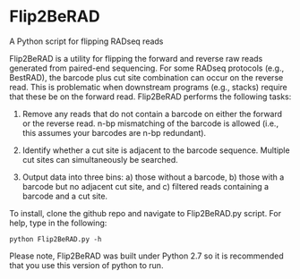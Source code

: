 # Flip2BeRAD
A Python script for flipping RADseq reads

Flip2BeRAD is a utility for flipping the forward and reverse raw
reads generated from paired-end sequencing. For some RADseq protocols
(e.g., BestRAD), the barcode plus cut site combination can 
occur on the reverse read. This is problematic when downstream programs
(e.g., stacks) require that these be on the forward read. Flip2BeRAD 
performs the following tasks: 

1. Remove any reads that do not contain a barcode on either the forward
or the reverse read. n-bp mismatching of the barcode is allowed (i.e., 
this assumes your barcodes are n-bp redundant). 

2. Identify whether a cut site is adjacent to the barcode sequence. 
Multiple cut sites can simultaneously be searched. 

3. Output data into three bins: a) those without a barcode, b) those
with a barcode but no adjacent cut site, and c) filtered reads containing
a barcode and a cut site.

To install, clone the github repo and navigate to Flip2BeRAD.py script. 
For help, type in the following:
``` 
python Flip2BeRAD.py -h
```

Please note, Flip2BeRAD was built under Python 2.7 so it is recommended
that you use this version of python to run. 

